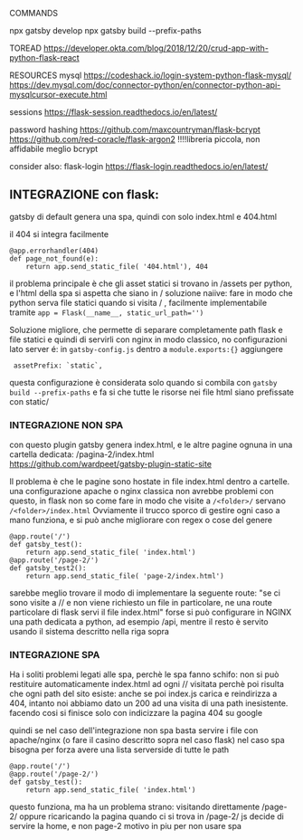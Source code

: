COMMANDS

npx gatsby develop
npx gatsby build --prefix-paths

TOREAD
https://developer.okta.com/blog/2018/12/20/crud-app-with-python-flask-react

RESOURCES
mysql
https://codeshack.io/login-system-python-flask-mysql/
https://dev.mysql.com/doc/connector-python/en/connector-python-api-mysqlcursor-execute.html

sessions
https://flask-session.readthedocs.io/en/latest/

password hashing
https://github.com/maxcountryman/flask-bcrypt
https://github.com/red-coracle/flask-argon2 !!!!libreria piccola, non affidabile meglio bcrypt

consider also: flask-login
https://flask-login.readthedocs.io/en/latest/

## INTEGRAZIONE con flask:
gatsby di default genera una spa, quindi con solo index.html e 404.html

il 404 si integra facilmente

    @app.errorhandler(404)
    def page_not_found(e):
        return app.send_static_file( '404.html'), 404

il problema principale è che gli asset statici si trovano in /assets per python, e l'html della spa si aspetta che siano in /
soluzione naiive: fare in modo che python serva file statici quando si visita /<path> , facilmente implementabile tramite  ` app = Flask(__name__, static_url_path='') `

Soluzione migliore, che permette di separare completamente path flask e file statici e quindi di servirli con nginx in modo classico, no configurazioni lato server é:
in `gatsby-config.js` dentro a `module.exports:{}` aggiungere

     assetPrefix: `static`,
questa configurazione è considerata solo quando si combila con `gatsby build --prefix-paths`
e fa si che tutte le risorse nei file html siano prefissate con static/



### INTEGRAZIONE NON SPA
con questo plugin gatsby genera index.html, e le altre pagine ognuna in una cartella dedicata: /pagina-2/index.html
https://github.com/wardpeet/gatsby-plugin-static-site

Il problema è che le pagine sono hostate in file index.html dentro a cartelle.
una configurazione apache o nginx classica non avrebbe problemi con questo, in flask non so
come fare in modo che visite a `/<folder>/` servano `/<folder>/index.html`
Ovviamente il trucco sporco di gestire ogni caso a mano funziona, e si può anche migliorare con regex o cose del genere

    @app.route('/')
    def gatsby_test():
        return app.send_static_file( 'index.html')
    @app.route('/page-2/')
    def gatsby_test2():
        return app.send_static_file( 'page-2/index.html')
sarebbe meglio trovare il modo di implementare la seguente route:
"se ci sono visite a /<folder>/ e non viene richiesto un file in particolare, ne una route particolare di flask servi il file index.html"
forse si può configurare in NGINX una path dedicata a python, ad esempio /api, mentre il resto è servito usando il sistema descritto nella riga sopra

### INTEGRAZIONE SPA
Ha i soliti problemi legati alle spa, perchè le spa fanno schifo:
non si può restituire automaticamente index.html ad ogni /<pagina>/ visitata
perchè poi risulta che ogni path del sito esiste:
anche se poi index.js carica e reindirizza a 404, intanto noi abbiamo dato un 200 ad una visita di una path
inesistente. facendo cosi si finisce solo con indicizzare la pagina 404 su google

quindi se nel caso dell'integrazione non spa basta servire i file con apache/nginx (o fare il casino descritto sopra nel caso flask)
nel caso spa bisogna per forza avere una lista serverside di tutte le path

    @app.route('/')
    @app.route('/page-2/')
    def gatsby_test():
        return app.send_static_file( 'index.html')

questo funziona, ma ha un problema strano: visitando direttamente /page-2/ oppure ricaricando
la pagina quando ci si trova in /page-2/ js decide di servire la home, e non page-2
motivo in piu per non usare spa




